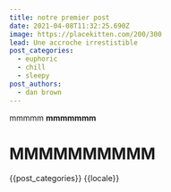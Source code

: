 ```yaml
---
title: notre premier post
date: 2021-04-08T11:32:25.690Z
image: https://placekitten.com/200/300
lead: Une accroche irrestistible
post_categories:
  - euphoric
  - chill
  - sleepy
post_authors:
  - dan brown
---
```

mmmmm
**mmmmmmm**

# **MMMMMMMMMM**
{{post_categories}}
{{locale}}
